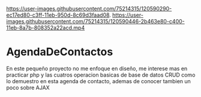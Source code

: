 

https://user-images.githubusercontent.com/75214315/120590290-ec17ed80-c3ff-11eb-950d-8c69d3faad08.
https://user-images.githubusercontent.com/75214315/120590446-2b463e80-c400-11eb-8a7b-808352a22acd.mp4


# AgendaDeContactos

En este pequeño proyecto no me enfoque en diseño, me interese mas en practicar 
php y las cuatros operacion basicas de base de datos CRUD como lo demuestro en
esta agenda de contacto, ademas de conocer tambien un poco sobre AJAX
